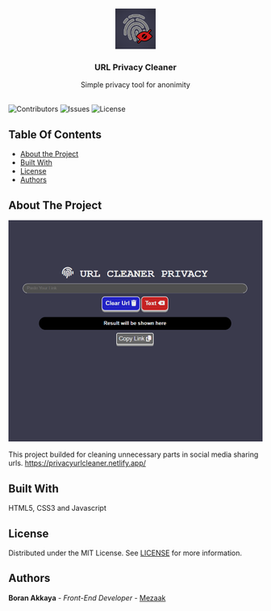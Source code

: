 <br/>
<p align="center">
  <a href="https://github.com/Mezaak/URLPrivacyCleaner" target="_blank">
    <img src="https://raw.githubusercontent.com/Mezaak/URLPrivacyCleaner/refs/heads/main/urlcleaner/og-image.png" alt="Logo" width="80" height="80">
  </a>


  
  <h3 align="center">URL Privacy Cleaner</h3>

  <p align="center">
    Simple privacy tool for anonimity
    <br/>
    <br/>
    
    
  </p>
</p>

![Contributors](https://img.shields.io/github/contributors/Mezaak/URLPrivacyCleaner?color=dark-green) ![Issues](https://img.shields.io/github/issues/Mezaak/URLPrivacyCleaner) ![License](https://img.shields.io/github/license/Mezaak/URLPrivacyCleaner) 

## Table Of Contents

* [About the Project](#about-the-project)
* [Built With](#built-with)
* [License](#license)
* [Authors](#authors)


## About The Project



![Screen Shot](https://raw.githubusercontent.com/Mezaak/URLPrivacyCleaner/refs/heads/main/demo-image.png)

This project builded for cleaning unnecessary parts in social media sharing urls.
https://privacyurlcleaner.netlify.app/


## Built With

HTML5, CSS3 and Javascript

## License

Distributed under the MIT License. See [LICENSE](https://github.com/Mezaak/URLPrivacyCleaner/blob/main/LICENSE.md) for more information.

## Authors

 **Boran Akkaya** - *Front-End Developer* - [Mezaak](https://github.com/Mezaak)
